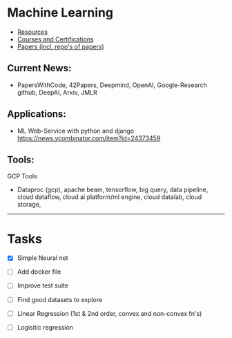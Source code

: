 # Machine Learning

- [Resources](./resources)
- [Courses and Certifications](./courses)
- [Papers (incl. repo's of papers)](./papers)

## Current News:
- PapersWithCode, 42Papers, Deepmind, OpenAI, Google-Research github, DeepAI, Arxiv, JMLR

## Applications:
- ML Web-Service with python and django https://news.ycombinator.com/item?id=24373459

## Tools:
GCP Tools
- Dataproc (gcp), apache beam, tensorflow, big query, data pipeline, cloud dataflow, cloud ai platform/ml engine, cloud datalab, cloud storage, 

---
# Tasks
- [x] Simple Neural net
- [ ] Add docker file
- [ ] Improve test suite
- [ ] Find good datasets to explore
- [ ] Linear Regression (1st & 2nd order, convex and non-convex fn's)
- [ ] Logisitic regression



